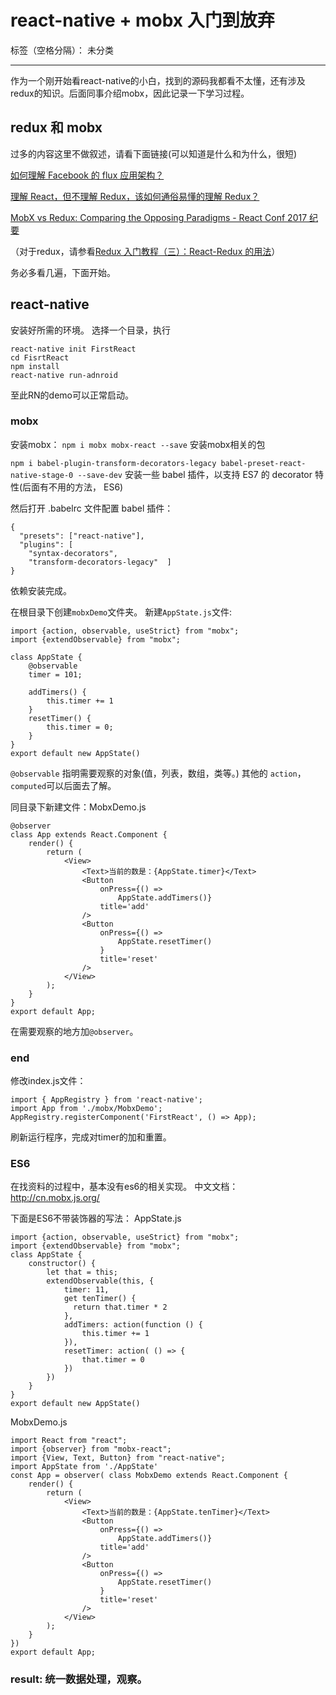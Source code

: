 # react-native + mobx 入门到放弃

标签（空格分隔）： 未分类

---

作为一个刚开始看react-native的小白，找到的源码我都看不太懂，还有涉及redux的知识。后面同事介绍mobx，因此记录一下学习过程。

## redux 和 mobx 
过多的内容这里不做叙述，请看下面链接(可以知道是什么和为什么，很短)

[如何理解 Facebook 的 flux 应用架构？](https://www.zhihu.com/question/33864532/answer/57667838)

[理解 React，但不理解 Redux，该如何通俗易懂的理解 Redux？](https://www.zhihu.com/question/41312576/answer/90782136)

[MobX vs Redux: Comparing the Opposing Paradigms - React Conf 2017 纪要](https://zhuanlan.zhihu.com/p/25989654)

（对于redux，请参看[Redux 入门教程（三）：React-Redux 的用法](http://www.ruanyifeng.com/blog/2016/09/redux_tutorial_part_three_react-redux.html?hmsr=toutiao.io)）

务必多看几遍，下面开始。

## react-native

安装好所需的环境。
选择一个目录，执行
```
react-native init FirstReact
cd FisrtReact
npm install 
react-native run-adnroid
```
至此RN的demo可以正常启动。

### mobx

安装mobx：
`npm i mobx mobx-react --save`
安装mobx相关的包


`npm i babel-plugin-transform-decorators-legacy babel-preset-react-native-stage-0 --save-dev`
安装一些 babel 插件，以支持 ES7 的 decorator 特性(后面有不用的方法， ES6)

然后打开 .babelrc 文件配置 babel 插件：
```
{
  "presets": ["react-native"],
  "plugins": [
    "syntax-decorators",
    "transform-decorators-legacy"  ]
}
```
依赖安装完成。


在根目录下创建`mobxDemo`文件夹。
新建`AppState.js`文件:
```
import {action, observable, useStrict} from "mobx";
import {extendObservable} from "mobx";

class AppState {
    @observable
    timer = 101;
    
    addTimers() {
        this.timer += 1
    }
    resetTimer() {
        this.timer = 0;
    }
}
export default new AppState()
```
`@observable` 指明需要观察的对象(值，列表，数组，类等。)
其他的 `action`， `computed`可以后面去了解。

同目录下新建文件：MobxDemo.js
```
@observer
class App extends React.Component {
    render() {
        return (
            <View>
                <Text>当前的数是：{AppState.timer}</Text>
                <Button
                    onPress={() =>
                        AppState.addTimers()}
                    title='add'
                />
                <Button
                    onPress={() =>
                        AppState.resetTimer()
                    }
                    title='reset'
                />
            </View>
        );
    }
}
export default App;
```

在需要观察的地方加`@observer`。

### end

修改index.js文件：
```
import { AppRegistry } from 'react-native';
import App from './mobx/MobxDemo';
AppRegistry.registerComponent('FirstReact', () => App);
```

刷新运行程序，完成对timer的加和重置。

### ES6
在找资料的过程中，基本没有es6的相关实现。
中文文档：http://cn.mobx.js.org/

下面是ES6不带装饰器的写法：
AppState.js
```
import {action, observable, useStrict} from "mobx";
import {extendObservable} from "mobx";
class AppState {
    constructor() {
        let that = this;
        extendObservable(this, {
            timer: 11,
            get tenTimer() {
              return that.timer * 2
            },
            addTimers: action(function () {
                this.timer += 1
            }),
            resetTimer: action( () => {
                that.timer = 0
            })
        })
    }
}
export default new AppState()
```
MobxDemo.js
```
import React from "react";
import {observer} from "mobx-react";
import {View, Text, Button} from "react-native";
import AppState from './AppState'
const App = observer( class MobxDemo extends React.Component {
    render() {
        return (
            <View>
                <Text>当前的数是：{AppState.tenTimer}</Text>
                <Button
                    onPress={() =>
                        AppState.addTimers()}
                    title='add'
                />
                <Button
                    onPress={() =>
                        AppState.resetTimer()
                    }
                    title='reset'
                />
            </View>
        );
    }
})
export default App;
```

### result: 统一数据处理，观察。








